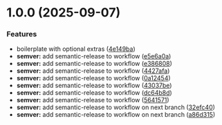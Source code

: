 # 1.0.0 (2025-09-07)


### Features

* boilerplate with optional extras ([4e149ba](https://github.com/praizjosh/create-figma-react-plugin/commit/4e149baee5a1ecb9b9c93a554d47e197200a1d38))
* **semver:** add semantic-release to workflow ([e5e6a0a](https://github.com/praizjosh/create-figma-react-plugin/commit/e5e6a0aae98634cc54bafac34fe865b910ec4b45))
* **semver:** add semantic-release to workflow ([e386808](https://github.com/praizjosh/create-figma-react-plugin/commit/e3868084b011dab208e8aa7de40f95478336b260))
* **semver:** add semantic-release to workflow ([4427afa](https://github.com/praizjosh/create-figma-react-plugin/commit/4427afa588d48434b94a77130f7d36ad8e878269))
* **semver:** add semantic-release to workflow ([0a12454](https://github.com/praizjosh/create-figma-react-plugin/commit/0a1245420ccd2fbe39cf9d4efbd83ef7bf2a1a01))
* **semver:** add semantic-release to workflow ([43037be](https://github.com/praizjosh/create-figma-react-plugin/commit/43037be202ab9867c6cc6bc17e3aa18bddba5f6e))
* **semver:** add semantic-release to workflow ([dc64b8d](https://github.com/praizjosh/create-figma-react-plugin/commit/dc64b8d23da2dc761d5fd9e9b9bf0d10b35ae24a))
* **semver:** add semantic-release to workflow ([5641571](https://github.com/praizjosh/create-figma-react-plugin/commit/56415716fbefd99135e3cf6bae97736134d011ba))
* **semver:** add semantic-release to workflow on next branch ([32efc40](https://github.com/praizjosh/create-figma-react-plugin/commit/32efc4092a82421c8ffc2beab84a4623920ffcc1))
* **semver:** add semantic-release to workflow on next branch ([a86d315](https://github.com/praizjosh/create-figma-react-plugin/commit/a86d315fc746b7041701ba56aab2f819642eacf8))
